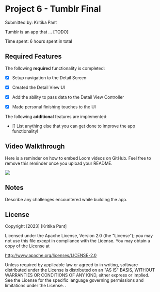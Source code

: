 # Project 6 - Tumblr Final 

Submitted by: Kritika Pant 

Tumblr is an app that ... [TODO] 

Time spent: 6 hours spent in total

## Required Features

The following **required** functionality is completed:

- [X] Setup navigation to the Detail Screen
- [X] Created the Detail View UI
- [X] Add the ability to pass data to the Detail View Controller
- [X] Made personal finishing touches to the UI


The following **additional** features are implemented:

- [] List anything else that you can get done to improve the app functionality!


## Video Walkthrough

Here is a reminder on how to embed Loom videos on GitHub. Feel free to remove this reminder once you upload your README. 

  <a href="https://www.loom.com/share/031bd6f713924b6fa016e145cd85cc36">
      <img style="max-width:300px;" src="https://cdn.loom.com/sessions/thumbnails/031bd6f713924b6fa016e145cd85cc36-with-play.gif">
    </a>


## Notes

Describe any challenges encountered while building the app.

## License

  Copyright [2023] [Kritika Pant]

  Licensed under the Apache License, Version 2.0 (the "License");
    you may not use this file except in compliance with the License.
    You may obtain a copy of the License at

  http://www.apache.org/licenses/LICENSE-2.0

  Unless required by applicable law or agreed to in writing, software
    distributed under the License is distributed on an "AS IS" BASIS,
    WITHOUT WARRANTIES OR CONDITIONS OF ANY KIND, either express or implied.
    See the License for the specific language governing permissions and
    limitations under the License. .


